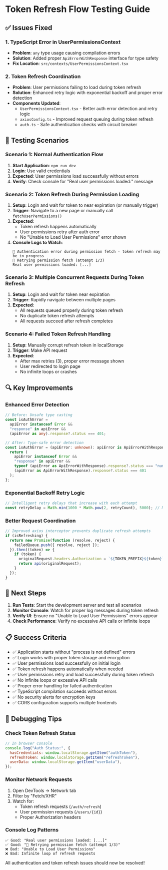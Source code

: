 # Token Refresh Flow Testing Guide

## ✅ Issues Fixed

### 1. TypeScript Error in UserPermissionsContext

- **Problem**: `any` type usage causing compilation errors
- **Solution**: Added proper `ApiErrorWithResponse` interface for type safety
- **Fix Location**: `src/contexts/UserPermissionsContext.tsx`

### 2. Token Refresh Coordination

- **Problem**: User permissions failing to load during token refresh
- **Solution**: Enhanced retry logic with exponential backoff and proper error detection
- **Components Updated**:
  - `UserPermissionsContext.tsx` - Better auth error detection and retry logic
  - `axiosConfig.ts` - Improved request queuing during token refresh
  - `auth.ts` - Safe authentication checks with circuit breaker

## 🧪 Testing Scenarios

### Scenario 1: Normal Authentication Flow

1. **Start Application**: `npm run dev`
2. **Login**: Use valid credentials
3. **Expected**: User permissions load successfully without errors
4. **Verify**: Check console for "Real user permissions loaded:" message

### Scenario 2: Token Refresh During Permission Loading

1. **Setup**: Login and wait for token to near expiration (or manually trigger)
2. **Trigger**: Navigate to a new page or manually call `fetchUserPermissions()`
3. **Expected**:
   - Token refresh happens automatically
   - User permissions retry after auth error
   - No "Unable to Load User Permissions" error shown
4. **Console Logs to Watch**:
   ```
   🔄 Authentication error during permission fetch - token refresh may be in progress
   🔄 Retrying permission fetch (attempt 1/3)
   Real user permissions loaded: [...]
   ```

### Scenario 3: Multiple Concurrent Requests During Token Refresh

1. **Setup**: Login and wait for token near expiration
2. **Trigger**: Rapidly navigate between multiple pages
3. **Expected**:
   - All requests queued properly during token refresh
   - No duplicate token refresh attempts
   - All requests succeed after refresh completes

### Scenario 4: Failed Token Refresh Handling

1. **Setup**: Manually corrupt refresh token in localStorage
2. **Trigger**: Make API request
3. **Expected**:
   - After max retries (3), proper error message shown
   - User redirected to login page
   - No infinite loops or crashes

## 🔍 Key Improvements

### Enhanced Error Detection

```typescript
// Before: Unsafe type casting
const isAuthError =
  apiError instanceof Error &&
  "response" in apiError &&
  (apiError as any).response?.status === 401;

// After: Type-safe error detection
const isAuthError = (apiError: unknown): apiError is ApiErrorWithResponse => {
  return (
    apiError instanceof Error &&
    "response" in apiError &&
    typeof (apiError as ApiErrorWithResponse).response?.status === "number" &&
    (apiError as ApiErrorWithResponse).response?.status === 401
  );
};
```

### Exponential Backoff Retry Logic

```typescript
// Intelligent retry delays that increase with each attempt
const retryDelay = Math.min(1000 * Math.pow(2, retryCount), 5000); // Max 5 seconds
```

### Better Request Coordination

```typescript
// Improved axios interceptor prevents duplicate refresh attempts
if (isRefreshing) {
  return new Promise(function (resolve, reject) {
    failedQueue.push({ resolve, reject });
  }).then((token) => {
    if (token) {
      originalRequest.headers.Authorization = `${TOKEN_PREFIX}${token}`;
      return api(originalRequest);
    }
  });
}
```

## 🚀 Next Steps

1. **Run Tests**: Start the development server and test all scenarios
2. **Monitor Console**: Watch for proper log messages during token refresh
3. **Verify UI**: Ensure no "Unable to Load User Permissions" errors appear
4. **Check Performance**: Verify no excessive API calls or infinite loops

## 📋 Success Criteria

- ✅ Application starts without "process is not defined" errors
- ✅ Login works with proper token storage and encryption
- ✅ User permissions load successfully on initial login
- ✅ Token refresh happens automatically when needed
- ✅ User permissions retry and load successfully during token refresh
- ✅ No infinite loops or excessive API calls
- ✅ Proper error handling for failed authentication
- ✅ TypeScript compilation succeeds without errors
- ✅ No security alerts for encryption keys
- ✅ CORS configuration supports multiple frontends

## 🔧 Debugging Tips

### Check Token Refresh Status

```javascript
// In browser console
console.log("Auth Status:", {
  hasCredentials: window.localStorage.getItem("authToken"),
  refreshToken: window.localStorage.getItem("refreshToken"),
  userData: window.localStorage.getItem("userData"),
});
```

### Monitor Network Requests

1. Open DevTools → Network tab
2. Filter by "Fetch/XHR"
3. Watch for:
   - Token refresh requests (`/auth/refresh`)
   - User permission requests (`/users/{id}`)
   - Proper Authorization headers

### Console Log Patterns

```
✅ Good: "Real user permissions loaded: [...]"
✅ Good: "🔄 Retrying permission fetch (attempt 1/3)"
❌ Bad: "Unable to Load User Permissions"
❌ Bad: Infinite loop of refresh requests
```

All authentication and token refresh issues should now be resolved!
